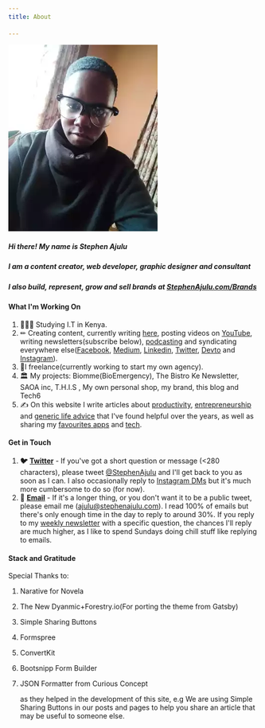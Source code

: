```yaml
---
title: About

---
```

![](/static/images/rsz_author.webp)

##### Hi there! My name is Stephen Ajulu

##### I am a content creator, web developer, graphic designer and consultant

##### I also build, represent, grow and sell brands at [StephenAjulu.com/Brands](https://stephenajulu.com/brands)

#### What I'm Working On

1. 👨🏼‍⚕️ Studying I.T in Kenya.
2. ✏ Creating content, currently writing [here](https://ajulusthoughts.stephenajulu.com), posting videos on [YouTube](https://www.youtube.com/channel/UC043ZXL-t3yqtgcIxJmkHuA?view_as=subscriber), writing newsletters(subscribe below), [podcasting](https://anchor.fm/stephenajulu) and syndicating everywhere else([Facebook](https://www.facebook.com/stephenajulu), [Medium](https://medium.com/@stephenajulu), [Linkedin](https://www.linkedin.com/in/stephenajulu/), [Twitter](https://twitter.com/stephenajulu), [Devto](https://dev.to/stephenajulu) and [Instagram](https://www.instagram.com/stephenajulu)).
3. 💼I freelance(currently working to start my own agency).
4. 🏛 My projects: Biomme(BioEmergency), The Bistro Ke Newsletter, SAOA inc, T.H.I.S , My own personal shop, my brand, this blog and Tech6
5. ✍️ On this website I write articles about [productivity](https://aliabdaal.com/tag/productivity/), [entrepreneurship](https://aliabdaal.com/entrepreneurship/) and [generic life advice](https://aliabdaal.com/tag/life/) that I've found helpful over the years, as well as sharing my [favourites apps](https://aliabdaal.com/apps/) and [tech](https://aliabdaal.com/tech/).

#### Get in Touch

1. **🐦** [**Twitter**](https://twitter.com/stephenajulu) - If you've got a short question or message (<280 characters), please tweet [@StephenAjulu](https://twitter.com/stephenajulu) and I'll get back to you as soon as I can. I also occasionally reply to [Instagram DMs](https://instagram.com/stephenajulu) but it's much more cumbersome to do so (for now).
2. **📨** [**Email**](mailto:hi@aliabdaal.com) - If it's a longer thing, or you don't want it to be a public tweet, please email me (ajulu@stephenajulu.com). I read 100% of emails but there's only enough time in the day to reply to around 30%. If you reply to my [weekly newsletter](https://email.stephenajulu.com/) with a specific question, the chances I'll reply are much higher, as I like to spend Sundays doing chill stuff like replying to emails.

#### Stack and Gratitude

Special Thanks to:

1. Narative for Novela
2. The New Dyanmic+Forestry.io(For porting the theme from Gatsby)
3. Simple Sharing Buttons
4. Formspree
5. ConvertKit
6. Bootsnipp Form Builder
7. JSON Formatter from Curious Concept

   as they helped in the development of this site, e.g We are using Simple Sharing Buttons in our posts and pages to help you share an article that may be useful to someone else.
